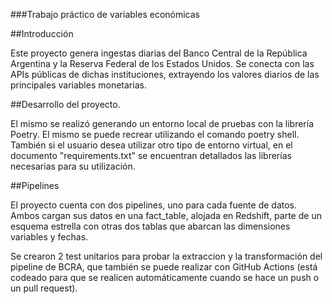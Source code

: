 ###Trabajo práctico de variables económicas

##Introducción

Este proyecto genera ingestas diarias del Banco Central de la República Argentina y la Reserva Federal de los Estados Unidos. Se conecta con las APIs públicas de dichas instituciones, extrayendo los valores diarios de las principales variables monetarias.

##Desarrollo del proyecto.

El mismo se realizó generando un entorno local de pruebas con la librería Poetry. El mismo se puede recrear utilizando el comando poetry shell. También si el usuario desea utilizar otro tipo de entorno virtual, en el documento "requirements.txt" se encuentran detallados las librerías necesarias para su utilización.

##Pipelines

El proyecto cuenta con dos pipelines, uno para cada fuente de datos. Ambos cargan sus datos en una fact_table, alojada en Redshift, parte de un esquema estrella con otras dos tablas que abarcan las dimensiones variables y fechas.


Se crearon 2 test unitarios para probar la extraccion y la transformación del pipeline de BCRA, que también se puede realizar con GitHub Actions (está codeado para que se realicen automáticamente cuando se hace un push o un pull request).


